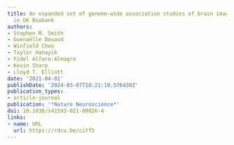 ```yaml
---
title: An expanded set of genome-wide association studies of brain imaging phenotypes
  in UK Biobank
authors:
- Stephen M. Smith
- Gwenaëlle Douaud
- Winfield Chen
- Taylor Hanayik
- Fidel Alfaro-Almagro
- Kevin Sharp
- Lloyd T. Elliott
date: '2021-04-01'
publishDate: '2024-03-07T18:21:19.576430Z'
publication_types:
- article-journal
publication: '*Nature Neuroscience*'
doi: 10.1038/s41593-021-00826-4
links:
- name: URL
  url: https://rdcu.be/ciYf5
---
```

